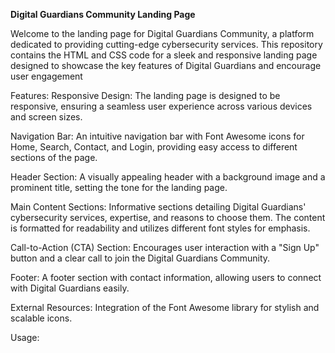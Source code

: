<b>Digital Guardians Community Landing Page</b>

Welcome to the landing page for Digital Guardians Community, a platform dedicated to providing cutting-edge cybersecurity services. This repository contains the HTML and CSS code for a sleek and responsive landing page designed to showcase the key features of Digital Guardians and encourage user engagement

Features:
Responsive Design: The landing page is designed to be responsive, ensuring a seamless user experience across various devices and screen sizes.

Navigation Bar: An intuitive navigation bar with Font Awesome icons for Home, Search, Contact, and Login, providing easy access to different sections of the page.

Header Section: A visually appealing header with a background image and a prominent title, setting the tone for the landing page.

Main Content Sections: Informative sections detailing Digital Guardians' cybersecurity services, expertise, and reasons to choose them. The content is formatted for readability and utilizes different font styles for emphasis.

Call-to-Action (CTA) Section: Encourages user interaction with a "Sign Up" button and a clear call to join the Digital Guardians Community.

Footer: A footer section with contact information, allowing users to connect with Digital Guardians easily.

External Resources: Integration of the Font Awesome library for stylish and scalable icons.

Usage:
